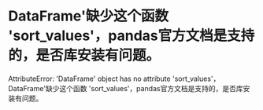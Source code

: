 # DataFrame'缺少这个函数 'sort_values'，pandas官方文档是支持的，是否库安装有问题。

AttributeError: 'DataFrame' object has no attribute 'sort_values'，DataFrame'缺少这个函数 'sort_values'，pandas官方文档是支持的，是否库安装有问题。